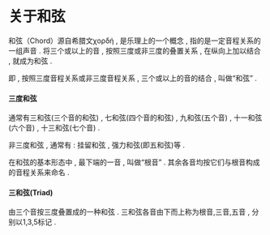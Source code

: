 # 关于和弦

和弦（Chord）源自希腊文χορδή , 是乐理上的一个概念 , 指的是一定音程关系的一组声音 . 将三个或以上的音 , 按照三度或非三度的叠置关系 , 在纵向上加以结合 , 就成为和弦 .

即 , 按照三度音程关系或非三度音程关系 , 三个或以上的音的结合 , 叫做“和弦” .

#### **三度和弦**

通常有三和弦\(三个音的和弦\) , 七和弦\(四个音的和弦\) , 九和弦\(五个音\) , 十一和弦\(六个音\) , 十三和弦\(七个音\) .

非三度和弦 , 通常有 : 挂留和弦 , 强力和弦\(即五和弦\)等 .

在和弦的基本形态中 , 最下端的一音 , 叫做“根音” . 其余各音均按它们与根音构成的音程关系来命名 .

#### 三和弦\(Triad\)

由三个音按三度叠置成的一种和弦 . 三和弦各音由下而上称为根音,三音,五音 , 分别以1,3,5标记 . 

